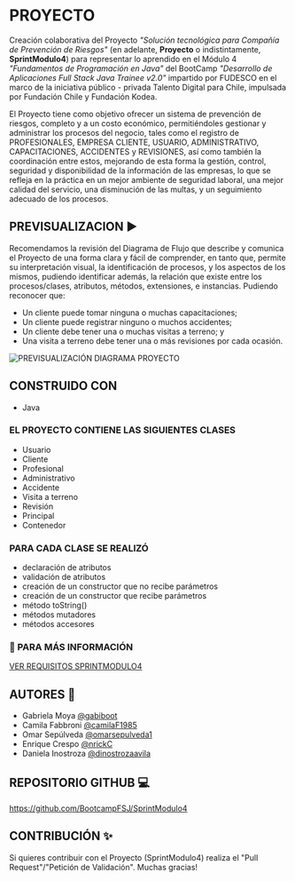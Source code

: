 # **PROYECTO**

Creación colaborativa del Proyecto _"Solución tecnológica para Compañía de Prevención de Riesgos"_ (en adelante, **Proyecto** o indistintamente, **SprintModulo4**) para representar lo aprendido en el Módulo 4 _"Fundamentos de Programación en Java"_ del BootCamp _"Desarrollo de Aplicaciones Full Stack Java Trainee v2.0"_ impartido por FUDESCO en el marco de la iniciativa público - privada Talento Digital para Chile, impulsada por Fundación Chile y Fundación Kodea.

El Proyecto tiene como objetivo ofrecer un sistema de prevención de riesgos, completo y a un costo económico, permitiéndoles gestionar y administrar los procesos del negocio, tales como el registro de PROFESIONALES, EMPRESA CLIENTE, USUARIO, ADMINISTRATIVO, CAPACITACIONES, ACCIDENTES y REVISIONES, así como también la coordinación entre estos, mejorando de esta forma la gestión, control, seguridad y disponibilidad de la información de las empresas, lo que se refleja en la práctica en un mejor ambiente de seguridad laboral, una mejor calidad del servicio, una disminución de las multas, y un seguimiento adecuado de los procesos.

## **PREVISUALIZACION** :arrow_forward:

Recomendamos la revisión del Diagrama de Flujo que describe y comunica el Proyecto de una forma clara y fácil de comprender, en tanto que, permite su interpretación visual, la identificación de procesos, y los aspectos de los mismos, pudiendo identificar además, la relación que existe entre los procesos/clases, atributos, métodos, extensiones, e instancias. Pudiendo reconocer que: 

- Un cliente puede tomar ninguna o muchas capacitaciones;
- Un cliente puede registrar ninguno o muchos accidentes;
- Un cliente debe tener una o muchas visitas a terreno; y
- Una visita a terreno debe tener una o más revisiones por cada ocasión.

![PREVISUALIZACIÓN DIAGRAMA PROYECTO](screenshots/diagramaSprint.png)

## **CONSTRUIDO CON**
- Java

### **EL PROYECTO CONTIENE LAS SIGUIENTES CLASES**
- Usuario
- Cliente
- Profesional
- Administrativo
- Accidente
- Visita a terreno
- Revisión
- Principal
- Contenedor

### **PARA CADA CLASE SE REALIZÓ**
- declaración de atributos
- validación de atributos
- creación de un constructor que no recibe parámetros
- creación de un constructor que recibe parámetros
- método toString()
- métodos mutadores
- métodos accesores

### :eyes: PARA MÁS INFORMACIÓN
[VER REQUISITOS SPRINTMODULO4](docs/requisitos.pdf)

## **AUTORES** :busts_in_silhouette:

- Gabriela Moya [@gabiboot](https://github.com/gabiboot)
- Camila Fabbroni [@camilaF1985](https://github.com/camilaF1985)
- Omar Sepúlveda [@omarsepulveda1](https://github.com/omarsepulveda1)
- Enrique Crespo [@nrickC](https://github.com/nrickC)
- Daniela Inostroza [@dinostrozaavila](https://github.com/dinostrozaavila)

## **REPOSITORIO GITHUB** :computer:

https://github.com/BootcampFSJ/SprintModulo4

## **CONTRIBUCIÓN** :sparkles:

Si quieres contribuir con el Proyecto (SprintModulo4) realiza el "Pull Request"/"Petición de Validación". Muchas gracias!
